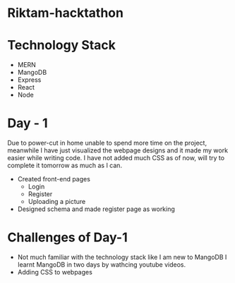# Riktam-hacktathon

# Technology Stack
 - MERN 
  - MangoDB
  - Express
  - React
  - Node

# Day - 1 
Due to power-cut in home unable to spend more time on the project, meanwhile I have just visualized the webpage designs and it made my work easier while writing code. I have not added much CSS as of now, will try to complete it tomorrow as much as I can. 
- Created front-end pages
  - Login
  - Register
  - Uploading a picture 
- Designed schema and made register page as working

# Challenges of Day-1 
- Not much familiar with the technology stack like I am new to MangoDB I learnt MangoDB in two days by wathcing youtube videos. 
- Adding CSS to webpages 
